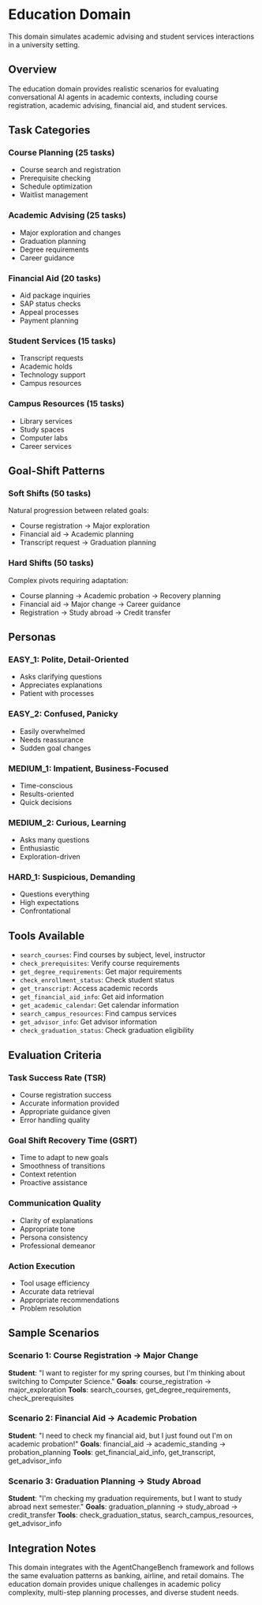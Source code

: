 # Education Domain

This domain simulates academic advising and student services interactions in a university setting.

## Overview

The education domain provides realistic scenarios for evaluating conversational AI agents in academic contexts, including course registration, academic advising, financial aid, and student services.

## Task Categories

### Course Planning (25 tasks)
- Course search and registration
- Prerequisite checking
- Schedule optimization
- Waitlist management

### Academic Advising (25 tasks)
- Major exploration and changes
- Graduation planning
- Degree requirements
- Career guidance

### Financial Aid (20 tasks)
- Aid package inquiries
- SAP status checks
- Appeal processes
- Payment planning

### Student Services (15 tasks)
- Transcript requests
- Academic holds
- Technology support
- Campus resources

### Campus Resources (15 tasks)
- Library services
- Study spaces
- Computer labs
- Career services

## Goal-Shift Patterns

### Soft Shifts (50 tasks)
Natural progression between related goals:
- Course registration → Major exploration
- Financial aid → Academic planning
- Transcript request → Graduation planning

### Hard Shifts (50 tasks)
Complex pivots requiring adaptation:
- Course planning → Academic probation → Recovery planning
- Financial aid → Major change → Career guidance
- Registration → Study abroad → Credit transfer

## Personas

### EASY_1: Polite, Detail-Oriented
- Asks clarifying questions
- Appreciates explanations
- Patient with processes

### EASY_2: Confused, Panicky
- Easily overwhelmed
- Needs reassurance
- Sudden goal changes

### MEDIUM_1: Impatient, Business-Focused
- Time-conscious
- Results-oriented
- Quick decisions

### MEDIUM_2: Curious, Learning
- Asks many questions
- Enthusiastic
- Exploration-driven

### HARD_1: Suspicious, Demanding
- Questions everything
- High expectations
- Confrontational

## Tools Available

- `search_courses`: Find courses by subject, level, instructor
- `check_prerequisites`: Verify course requirements
- `get_degree_requirements`: Get major requirements
- `check_enrollment_status`: Check student status
- `get_transcript`: Access academic records
- `get_financial_aid_info`: Get aid information
- `get_academic_calendar`: Get calendar information
- `search_campus_resources`: Find campus services
- `get_advisor_info`: Get advisor information
- `check_graduation_status`: Check graduation eligibility

## Evaluation Criteria

### Task Success Rate (TSR)
- Course registration success
- Accurate information provided
- Appropriate guidance given
- Error handling quality

### Goal Shift Recovery Time (GSRT)
- Time to adapt to new goals
- Smoothness of transitions
- Context retention
- Proactive assistance

### Communication Quality
- Clarity of explanations
- Appropriate tone
- Persona consistency
- Professional demeanor

### Action Execution
- Tool usage efficiency
- Accurate data retrieval
- Appropriate recommendations
- Problem resolution

## Sample Scenarios

### Scenario 1: Course Registration → Major Change
**Student**: "I want to register for my spring courses, but I'm thinking about switching to Computer Science."
**Goals**: course_registration → major_exploration
**Tools**: search_courses, get_degree_requirements, check_prerequisites

### Scenario 2: Financial Aid → Academic Probation
**Student**: "I need to check my financial aid, but I just found out I'm on academic probation!"
**Goals**: financial_aid → academic_standing → probation_planning
**Tools**: get_financial_aid_info, get_transcript, get_advisor_info

### Scenario 3: Graduation Planning → Study Abroad
**Student**: "I'm checking my graduation requirements, but I want to study abroad next semester."
**Goals**: graduation_planning → study_abroad → credit_transfer
**Tools**: check_graduation_status, search_campus_resources, get_advisor_info

## Integration Notes

This domain integrates with the AgentChangeBench framework and follows the same evaluation patterns as banking, airline, and retail domains. The education domain provides unique challenges in academic policy complexity, multi-step planning processes, and diverse student needs.
